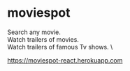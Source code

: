 # moviespot

Search any movie. \
Watch trailers of movies. \
Watch trailers of famous Tv shows. \

https://moviespot-react.herokuapp.com
